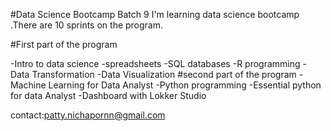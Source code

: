 #Data Science Bootcamp Batch 9
I'm learning data science bootcamp .There are 10 sprints on the program.

#First part of the program

-Intro to data science
-spreadsheets
-SQL databases
-R programming
-Data Transformation
-Data Visualization
#second part of the program
-Machine Learning for Data Analyst
-Python programming
-Essential python for data Analyst
-Dashboard with Lokker Studio

contact:patty.nichapornn@gmail.com
